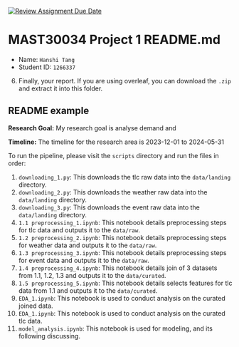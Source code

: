 [![Review Assignment Due Date](https://classroom.github.com/assets/deadline-readme-button-22041afd0340ce965d47ae6ef1cefeee28c7c493a6346c4f15d667ab976d596c.svg)](https://classroom.github.com/a/Yi0Zbe2y)
# MAST30034 Project 1 README.md
- Name: `Hanshi Tang`
- Student ID: `1266337`



6. Finally, your report. If you are using overleaf, you can download the `.zip` and extract it into this folder.


## README example

**Research Goal:** My research goal is analyse demand and 

**Timeline:** The timeline for the research area is 2023-12-01 to 2024-05-31

To run the pipeline, please visit the `scripts` directory and run the files in order:
1. `downloading_1.py`: This downloads the tlc raw data into the `data/landing` directory.
2. `downloading_2.py`: This downloads the weather raw data into the `data/landing` directory.
3. `downloading_3.py`: This downloads the event raw data into the `data/landing` directory.
4. `1.1 preprocessing_1.ipynb`: This notebook details preprocessing steps for tlc data and outputs it to the `data/raw`.
6. `1.2 preprocessing_2.ipynb`: This notebook details preprocessing steps for weather data and outputs it to the `data/raw`.
7. `1.3 preprocessing_3.ipynb`: This notebook details preprocessing steps for event data and outputs it to the `data/raw`.
9. `1.4 preprocessing_4.ipynb`: This notebook details join of 3 datasets from 1.1, 1.2, 1.3 and outputs it to the `data/curated`.
10. `1.5 preprocessing_5.ipynb`: This notebook details selects features for tlc data from 1.1 and outputs it to the `data/curated`.
11. `EDA_1.ipynb`: This notebook is used to conduct analysis on the curated joined data.
12. `EDA_1.ipynb`: This notebook is used to conduct analysis on the curated tlc data.
13. `model_analysis.ipynb`: This notebook is used for modeling, and its following discussing.
